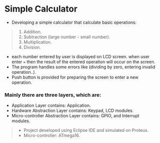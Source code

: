 # Simple Calculator

- Developing a simple calculator that calculate basic operations:
> 1. Addition.
> 2. Subtraction (large number - small number).
> 3. Multiplication.
> 4. Division.

- each number entered by user is displayed on LCD screen. 
when user enter `=` then the result of the entered operation will occur on the screen.
- The program handles some errors like (dividing by zero, entering invalid operation..).
- Push button is provided for preparing the screen to enter a new operation.


### Mainly there are three layers, which are:
- Application Layer contains: Application.
- Hardware Abstraction Layer contains: Keypad, LCD modules.
- Micro-controller Abstraction Layer contains: GPIO, and Interrupt modules.

> - Project developed using Eclipse IDE and simulated on Proteus.
> - Micro-controller: ATmega16.